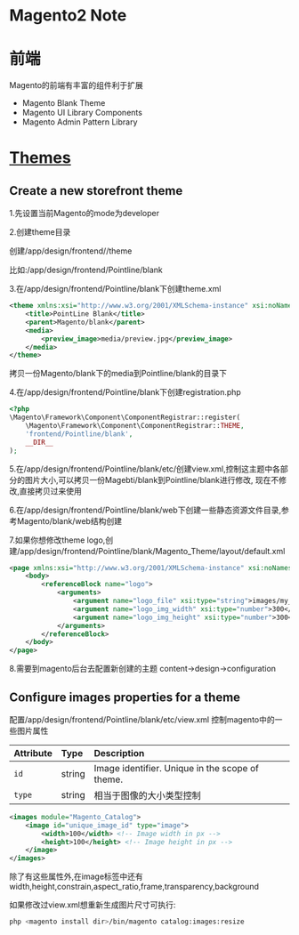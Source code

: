 # Magento2 Note

# 前端
Magento的前端有丰富的组件利于扩展
+ Magento Blank Theme
+ Magento UI Library Components
+ Magento Admin Pattern Library

# [Themes]()
## Create a new storefront theme
1.先设置当前Magento的mode为developer

2.创建theme目录

创建/app/design/frontend/<Vendor>/theme

比如:/app/design/frontend/Pointline/blank

3.在/app/design/frontend/Pointline/blank下创建theme.xml
```xml
<theme xmlns:xsi="http://www.w3.org/2001/XMLSchema-instance" xsi:noNamespaceSchemaLocation="urn:magento:framework:Config/etc/theme.xsd">
    <title>PointLine Blank</title>
    <parent>Magento/blank</parent>
    <media>
        <preview_image>media/preview.jpg</preview_image>
    </media>
</theme>
```
拷贝一份Magento/blank下的media到Pointline/blank的目录下

4.在/app/design/frontend/Pointline/blank下创建registration.php
```php
<?php
\Magento\Framework\Component\ComponentRegistrar::register(
    \Magento\Framework\Component\ComponentRegistrar::THEME,
    'frontend/Pointline/blank',
    __DIR__
);
```

5.在/app/design/frontend/Pointline/blank/etc/创建view.xml,控制这主题中各部分的图片大小,可以拷贝一份Magebti/blank到Pointline/blank进行修改,
现在不修改,直接拷贝过来使用

6.在/app/design/frontend/Pointline/blank/web下创建一些静态资源文件目录,参考Magento/blank/web结构创建

7.如果你想修改theme logo,创建/app/design/frontend/Pointline/blank/Magento_Theme/layout/default.xml
```xml
<page xmlns:xsi="http://www.w3.org/2001/XMLSchema-instance" xsi:noNamespaceSchemaLocation="urn:magento:framework:View/Layout/etc/page_configuration.xsd">
    <body>
        <referenceBlock name="logo">
            <arguments>
                <argument name="logo_file" xsi:type="string">images/my_logo.png</argument>
                <argument name="logo_img_width" xsi:type="number">300</argument>
                <argument name="logo_img_height" xsi:type="number">300</argument>
            </arguments>
        </referenceBlock>
    </body>
</page>
```

8.需要到magento后台去配置新创建的主题
content->design->configuration

## Configure images properties for a theme
配置/app/design/frontend/Pointline/blank/etc/view.xml 控制magento中的一些图片属性

| Attribute | Type | Description |
| :-------- | :--- | :---------- |
| `id` | string | Image identifier. Unique in the scope of theme. |
| `type` | string | 相当于图像的大小类型控制 |

```xml
<images module="Magento_Catalog">
    <image id="unique_image_id" type="image">
        <width>100</width> <!-- Image width in px -->
        <height>100</height> <!-- Image height in px -->
    </image>
</images>
```

除了有这些属性外,在image标签中还有width,height,constrain,aspect_ratio,frame,transparency,background

如果修改过view.xml想重新生成图片尺寸可执行:
```bash
php <magento install dir>/bin/magento catalog:images:resize
```
